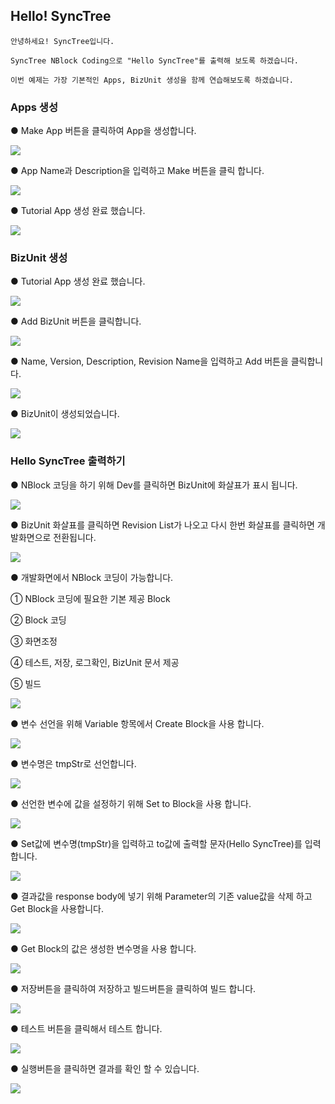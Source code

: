 ## Hello! SyncTree

    안녕하세요! SyncTree입니다.

    SyncTree NBlock Coding으로 "Hello SyncTree"를 출력해 보도록 하겠습니다.

    이번 예제는 가장 기본적인 Apps, BizUnit 생성을 함께 연습해보도록 하겠습니다.

### **Apps 생성**

● Make App 버튼을 클릭하여 App을 생성합니다.

![](img/assets/image%20%2832%29.png)

● App Name과 Description을 입력하고 Make 버튼을 클릭 합니다.

![](img/assets/image%20%2824%29.png)

● Tutorial App 생성 완료 했습니다.

![](img/assets/image%20%2820%29.png)

### **BizUnit 생성**

● Tutorial App 생성 완료 했습니다.

![](img/assets/image%20%2841%29.png)

● Add BizUnit 버튼을 클릭합니다.

![](img/assets/image%20%2831%29.png)

● Name, Version, Description, Revision Name을 입력하고 Add 버튼을 클릭합니다.

![](img/assets/image%20%2826%29.png)

● BizUnit이 생성되었습니다.

![](img/assets/image%20%2825%29.png)

### Hello SyncTree 출력하기

● NBlock 코딩을 하기 위해 Dev를 클릭하면 BizUnit에 화살표가 표시 됩니다.

![](img/assets/image%20%2834%29.png)

● BizUnit 화살표를 클릭하면 Revision List가 나오고 다시 한번 화살표를 클릭하면 개발화면으로 전환됩니다.

![](img/assets/image%20%2842%29.png)

● 개발화면에서 NBlock 코딩이 가능합니다.

① NBlock 코딩에 필요한 기본 제공 Block

② Block 코딩

③ 화면조정

④ 테스트, 저장, 로그확인, BizUnit 문서 제공

⑤ 빌드

![](img/assets/image%20%2819%29.png)

● 변수 선언을 위해 Variable 항목에서 Create Block을 사용 합니다.

![](img/assets/ezgif-4-8257ad4fa1fd.gif)

● 변수명은 tmpStr로 선언합니다.

![](img/assets/image%20%2818%29.png)

● 선언한 변수에 값을 설정하기 위해 Set to Block을 사용 합니다.

![](img/assets/ezgif-4-ed5f7840e15c.gif)

● Set값에 변수명\(tmpStr\)을 입력하고 to값에 출력할 문자\(Hello SyncTree\)를 입력합니다.

![](img/assets/image%20%2828%29.png)

● 결과값을 response body에 넣기 위해 Parameter의 기존 value값을 삭제 하고 Get Block을 사용합니다.

![](img/assets/ezgif-4-1c9cf907be9f.gif)

● Get Block의 값은 생성한 변수명을 사용 합니다.

![](img/assets/image%20%2823%29.png)

● 저장버튼을 클릭하여 저장하고 빌드버튼을 클릭하여 빌드 합니다.

![](img/assets/image%20%2829%29.png)

● 테스트 버튼을 클릭해서 테스트 합니다.

![](img/assets/image%20%2830%29.png)

● 실행버튼을 클릭하면 결과를 확인 할 수 있습니다.

![](img/assets/image%20%2838%29.png)
